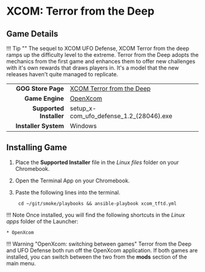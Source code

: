 # XCOM: Terror from the Deep

## Game Details

!!! Tip ""
    The sequel to XCOM UFO Defense, XCOM Terror from the deep ramps up the difficulty level to the extreme.  Terror from the Deep adopts the mechanics from the first game and enhances them to offer new challenges with it's own rewards that draws players in.  It's a model that the new releases haven't quite managed to replicate.

|  |  |
|--:|:--|
| **GOG Store Page** | [XCOM Terror from the Deep](https://www.gog.com/en/game/xcom_terror_from_the_deep) |
| **Game Engine** | [OpenXcom](https://openxcom.org/) |
| **Supported Installer** | setup_x-com_ufo_defense_1.2_(28046).exe |
| **Installer System** | Windows |

## Installing Game
1. Place the **Supported Installer** file in the *Linux files* folder on your Chromebook.
1. Open the Terminal App on your Chromebook.
1. Paste the following lines into the terminal.

        cd ~/git/smoke/playbooks && ansible-playbook xcom_tftd.yml

!!! Note
    Once installed, you will find the following shortcuts in the *Linux apps* folder of the Launcher:
    
    * OpenXcom

!!! Warning "OpenXcom: switching between games"
    Terror from the Deep and UFO Defense both run off the OpenXcom application.  If both games are installed, you can switch between the two from the **mods** section of the main menu.